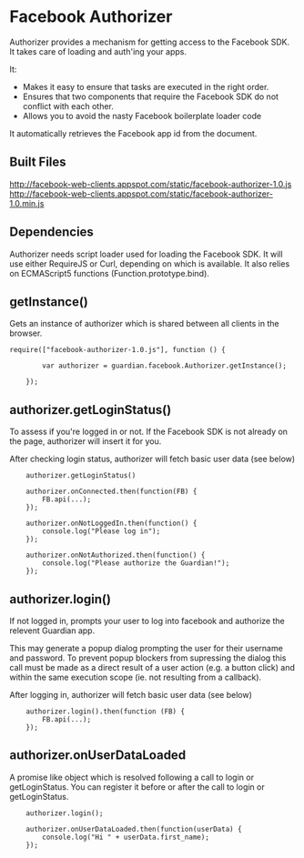 Facebook Authorizer
====================

Authorizer provides a mechanism for getting access to the Facebook SDK. It takes care of loading and auth'ing your apps.

It:
* Makes it easy to ensure that tasks are executed in the right order.
* Ensures that two components that require the Facebook SDK do not conflict with each other.
* Allows you to avoid the nasty Facebook boilerplate loader code

It automatically retrieves the Facebook app id from the document.

Built Files
-----------
http://facebook-web-clients.appspot.com/static/facebook-authorizer-1.0.js
http://facebook-web-clients.appspot.com/static/facebook-authorizer-1.0.min.js

Dependencies
------------

Authorizer needs script loader used for loading the Facebook SDK. It will use either RequireJS or
Curl, depending on which is available. It also relies on ECMAScript5 functions (Function.prototype.bind).

getInstance()
---------------

Gets an instance of authorizer which is shared between all clients in the browser.

```
require(["facebook-authorizer-1.0.js"], function () {

        var authorizer = guardian.facebook.Authorizer.getInstance();

    });

```

authorizer.getLoginStatus()
----------------

To assess if you're logged in or not.  If the Facebook SDK is not already on the page, authorizer will insert it for you.

After checking login status, authorizer will fetch basic user data (see below)

```
    authorizer.getLoginStatus()

    authorizer.onConnected.then(function(FB) {
        FB.api(...);
    });

    authorizer.onNotLoggedIn.then(function() {
        console.log("Please log in");
    });

    authorizer.onNotAuthorized.then(function() {
        console.log("Please authorize the Guardian!");
    });

```

authorizer.login()
----------------

If not logged in, prompts your user to log into facebook and authorize the relevent Guardian app.

This may generate a popup dialog prompting the user for their username and password. To prevent popup blockers from
supressing the dialog this call must be made as a direct result of a user action (e.g. a button click)
and within the same execution scope (ie. not resulting from a callback).

After logging in, authorizer will fetch basic user data (see below)

```
    authorizer.login().then(function (FB) {
        FB.api(...);
    });
```

authorizer.onUserDataLoaded
----------------

A promise like object which is resolved following a call to login or getLoginStatus. You can register it before or after the call to login or getLoginStatus.

```
    authorizer.login();

    authorizer.onUserDataLoaded.then(function(userData) {
        console.log("Hi " + userData.first_name);
    });
```



